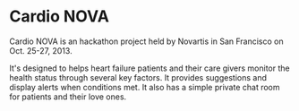 Cardio NOVA
===========
Cardio NOVA is an hackathon project held by Novartis in San Francisco on Oct. 25-27, 2013.

It's designed to helps heart failure patients and their care givers monitor the health status through several key factors. It provides suggestions and display alerts when conditions met. It also has a simple private chat room for patients and their love ones.
